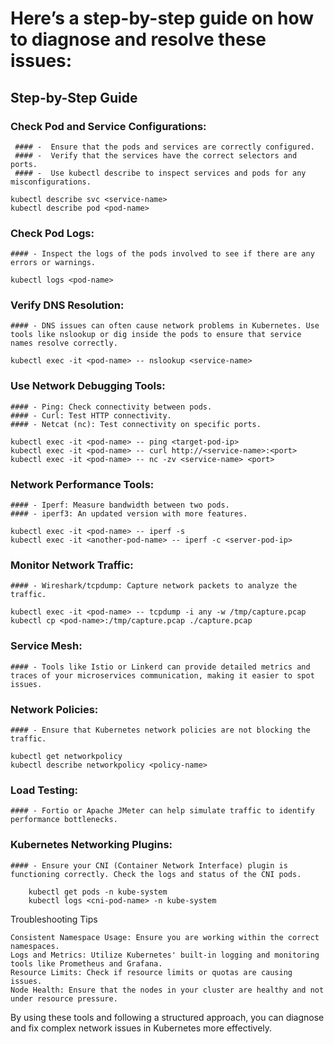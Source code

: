 # Here’s a step-by-step guide on how to diagnose and resolve these issues:

## Step-by-Step Guide

### Check Pod and Service Configurations:
     #### -  Ensure that the pods and services are correctly configured.
     #### -  Verify that the services have the correct selectors and ports.
     #### -  Use kubectl describe to inspect services and pods for any misconfigurations.

   
```
kubectl describe svc <service-name>
kubectl describe pod <pod-name>
```
### Check Pod Logs:

    #### - Inspect the logs of the pods involved to see if there are any errors or warnings.


```
kubectl logs <pod-name>
```

### Verify DNS Resolution:

    #### - DNS issues can often cause network problems in Kubernetes. Use tools like nslookup or dig inside the pods to ensure that service names resolve correctly.


```
kubectl exec -it <pod-name> -- nslookup <service-name>
```

### Use Network Debugging Tools:

    #### - Ping: Check connectivity between pods.
    #### - Curl: Test HTTP connectivity.
    #### - Netcat (nc): Test connectivity on specific ports.


```
kubectl exec -it <pod-name> -- ping <target-pod-ip>
kubectl exec -it <pod-name> -- curl http://<service-name>:<port>
kubectl exec -it <pod-name> -- nc -zv <service-name> <port>
```

### Network Performance Tools:

    #### - Iperf: Measure bandwidth between two pods.
    #### - iperf3: An updated version with more features.

```
kubectl exec -it <pod-name> -- iperf -s
kubectl exec -it <another-pod-name> -- iperf -c <server-pod-ip>
```

### Monitor Network Traffic:

    #### - Wireshark/tcpdump: Capture network packets to analyze the traffic.

```
kubectl exec -it <pod-name> -- tcpdump -i any -w /tmp/capture.pcap
kubectl cp <pod-name>:/tmp/capture.pcap ./capture.pcap
```

### Service Mesh:

    #### - Tools like Istio or Linkerd can provide detailed metrics and traces of your microservices communication, making it easier to spot issues.

### Network Policies:

    #### - Ensure that Kubernetes network policies are not blocking the traffic.

```
kubectl get networkpolicy
kubectl describe networkpolicy <policy-name>
```

### Load Testing:

    #### - Fortio or Apache JMeter can help simulate traffic to identify performance bottlenecks.

### Kubernetes Networking Plugins:

    #### - Ensure your CNI (Container Network Interface) plugin is functioning correctly. Check the logs and status of the CNI pods.

```
    kubectl get pods -n kube-system
    kubectl logs <cni-pod-name> -n kube-system
```

Troubleshooting Tips

    Consistent Namespace Usage: Ensure you are working within the correct namespaces.
    Logs and Metrics: Utilize Kubernetes' built-in logging and monitoring tools like Prometheus and Grafana.
    Resource Limits: Check if resource limits or quotas are causing issues.
    Node Health: Ensure that the nodes in your cluster are healthy and not under resource pressure.

By using these tools and following a structured approach, you can diagnose and fix complex network issues in Kubernetes more effectively.
